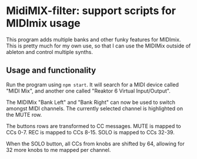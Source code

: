 # MidiMIX-filter: support scripts for MIDImix usage

This program adds multiple banks and other funky features for MIDImix.
This is pretty much for my own use, so that I can use the MIDIMix outside
of ableton and control multiple synths.

## Usage and functionality

Run the program using `npm start`.
It will search for a MIDI device called "MIDI Mix",
and another one called "Reaktor 6 Virtual Input/Output".

The MIDIMix "Bank Left" and "Bank Right" can now be used to switch
amongst MIDI channels.
The currently selected channel is highlighted on the MUTE row.

The buttons rows are transformed to CC messages.
MUTE is mapped to CCs 0-7.
REC is mapped to CCs 8-15.
SOLO is mapped to CCs 32-39.

When the SOLO button, all CCs from knobs are shifted by 64,
allowing for 32 more knobs to me mapped per channel.
